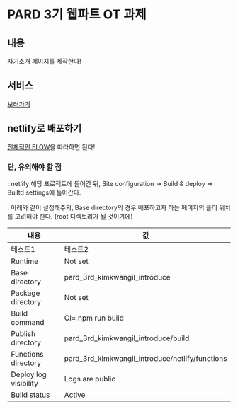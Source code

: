 # PARD 3기 웹파트 OT 과제

## 내용

자기소개 페이지를 제작한다!

## 서비스

<a href = "https://pard-3rd-web-kimkwangil.netlify.app">보러가기 </a>

## netlify로 배포하기

<a href = "https://velog.io/@rkio/Netlify-Netlify로-프론트엔드-배포하기">전체적인 FLOW</a>을 따라하면 된다!

### 단, 유의해야 할 점

: netlify 해당 프로젝트에 들어간 뒤, Site configuration -> Build & deploy => Builtd settings에 들어간다.

: 아래와 같이 설정해주되, Base directory의 경우 배포하고자 하는 페이지의 폴더 위치를 고려해야 한다. (root 디렉토리가 될 것이기에)

| 내용                  | 값                                              |
| --------------------- | ----------------------------------------------- |
| 테스트1               | 테스트2                                         |
| Runtime               | Not set                                         |
| Base directory        | pard_3rd_kimkwangil_introduce                   |
| Package directory     | Not set                                         |
| Build command         | CI= npm run build                               |
| Publish directory     | pard_3rd_kimkwangil_introduce/build             |
| Functions directory   | pard_3rd_kimkwangil_introduce/netlify/functions |
| Deploy log visibility | Logs are public                                 |
| Build status          | Active                                          |
